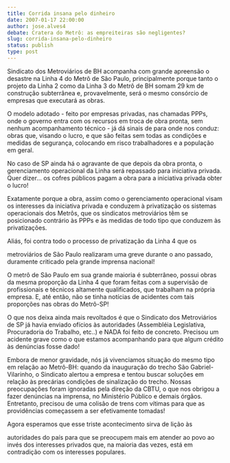 ```yaml
---
title: Corrida insana pelo dinheiro
date: 2007-01-17 22:00:00
author: jose.alves4
debate: Cratera do Metrô: as empreiteiras são negligentes?
slug: corrida-insana-pelo-dinheiro
status: publish 
type: post
---
```


Sindicato dos Metroviários de BH acompanha com grande apreensão o desastre na Linha 4 do Metrô de São Paulo, principalmente porque tanto o projeto da Linha 2 como da Linha 3 do Metrô de BH somam 29 km de construção subterrânea e, provavelmente, será o mesmo consórcio de empresas que executará as obras.  

O modelo adotado - feito por empresas privadas, nas chamadas PPPs, onde o governo entra com os recursos em troca de obra pronta, sem nenhum acompanhamento técnico - já dá sinais de para onde nos conduz: obras que, visando o lucro, e que são feitas sem todas as condições e medidas de segurança, colocando em risco trabalhadores e a população em geral.  

No caso de SP ainda há o agravante de que depois da obra pronta, o gerenciamento operacional da Linha será repassado para iniciativa privada. Quer dizer... os cofres públicos pagam a obra para a iniciativa privada obter o lucro!  

Exatamente porque a obra, assim como o gerenciamento operacional visam os interesses da iniciativa privada e conduzem à privatização os sistemas operacionais dos Metrôs, que os sindicatos metroviários têm se posicionado contrário às PPPs e às medidas de todo tipo que conduzem às privatizações.  

Aliás, foi contra todo o processo de privatização da Linha 4 que os  

metroviários de São Paulo realizaram uma greve durante o ano passado, duramente criticado pela grande imprensa nacional!  

O metrô de São Paulo em sua grande maioria é subterrâneo, possui obras da mesma proporção da Linha 4 que foram feitas com a supervisão de profissionais e técnicos altamente qualificados, que trabalham na própria empresa. E, até então, não se tinha notícias de acidentes com tais proporções nas obras do Metrô-SP!  

O que nos deixa ainda mais revoltados é que o Sindicato dos Metroviários de SP já havia enviado ofícios às autoridades (Assembléia Legislativa, Procuradoria do Trabalho, etc..) e NADA foi feito de concreto. Precisou um acidente grave como o que estamos acompanhando para que algum crédito às denúncias fosse dado!  

Embora de menor gravidade, nós já vivenciamos situação do mesmo tipo em relação ao Metrô-BH: quando da inauguração do trecho São Gabriel-Vilarinho, o Sindicato alertou a empresa e tentou buscar soluções em relação às precárias condições de sinalização do trecho. Nossas preocupações foram ignoradas pela direção da CBTU, o que nos obrigou a fazer denúncias na imprensa, no Ministério Público e demais órgãos. Entretanto, precisou de uma colisão de trens com vítimas para que as providências começassem a ser efetivamente tomadas!  

Agora esperamos que esse triste acontecimento sirva de lição às  

autoridades do país para que se preocupem mais em atender ao povo ao invés dos interesses privados que, na maioria das vezes, está em contradição com os interesses populares.
